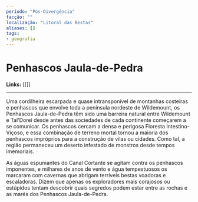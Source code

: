 ```yaml
---
período: "Pós-Divergência"
facção: ""
localização: "Litoral das Bestas"
aliases: []
tags:
- geografia
---
```


# **Penhascos Jaula-de-Pedra**

**Links:** [[]]

---
Uma cordilheira escarpada e quase intransponível de montanhas costeiras e penhascos que envolve toda a península nordeste de Wildemount, os Penhascos Jaula-de-Pedra têm sido uma barreira natural entre Wildemount e Tal'Dorei desde antes das sociedades de cada continente começarem a se comunicar. Os penhascos cercam a densa e perigosa Floresta Intestino-Viçoso, e essa combinação de terreno mortal tornou a maioria dos penhascos impróprios para a construção de vilas ou cidades. Como tal, a região permaneceu um deserto infestado de monstros desde tempos imemoriais.

As águas espumantes do Canal Cortante se agitam contra os penhascos imponentes, e milhares de anos de vento e água tempestuosos os marcaram com cavernas que abrigam terríveis bestas voadoras e escaladoras. Dizem que apenas os exploradores mais corajosos ou estúpidos tentam descobrir quais segredos podem estar entre as rochas e as marés dos Penhascos Jaula-de-Pedra.